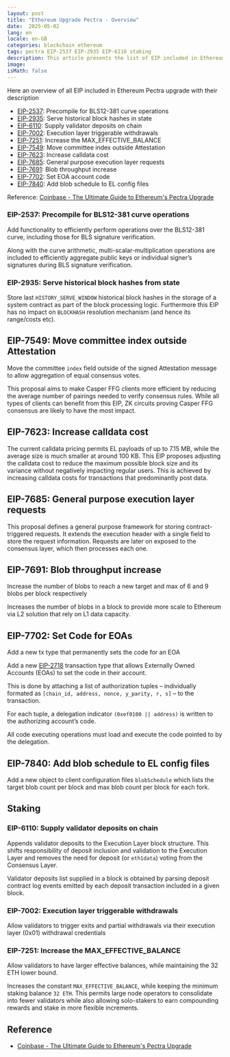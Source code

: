 ```yaml
---
layout: post
title: "Ethereum Upgrade Pectra - Overview"
date:  2025-05-02
lang: en
locale: en-GB
categories: blockchain ethereum
tags: pectra EIP-2537 EIP-2935 EIP-6110 staking
description: This article presents the list of EIP included in Ethereum Pectra Upgrade (2025)
image: 
isMath: false
---
```




Here an overview of all EIP included in Ethereum Pectra upgrade with their description

- [EIP-2537](https://eips.ethereum.org/EIPS/eip-2537): Precompile for BLS12-381 curve operations
- [EIP-2935](https://eips.ethereum.org/EIPS/eip-2935): Serve historical block hashes in state
- [EIP-6110](https://eips.ethereum.org/EIPS/eip-6110): Supply validator deposits on chain
- [EIP-7002](https://eips.ethereum.org/EIPS/eip-7002): Execution layer triggerable withdrawals
- [EIP-7251](https://eips.ethereum.org/EIPS/eip-7251): Increase the MAX_EFFECTIVE_BALANCE
- [EIP-7549](https://eips.ethereum.org/EIPS/eip-7549): Move committee index outside Attestation
- [EIP-7623](https://eips.ethereum.org/EIPS/eip-7623): Increase calldata cost
- [EIP-7685](https://eips.ethereum.org/EIPS/eip-7685): General purpose execution layer requests
- [EIP-7691](https://eips.ethereum.org/EIPS/eip-7691): Blob throughput increase
- [EIP-7702](https://eips.ethereum.org/EIPS/eip-7702): Set EOA account code
- [EIP-7840](https://eips.ethereum.org/EIPS/eip-7840): Add blob schedule to EL config files

Reference: [Coinbase - The Ultimate Guide to Ethereum's Pectra Upgrade](https://www.coinbase.com/blog/the-ultimate-guide-to-ethereums-pectra-upgrade)

### EIP-2537: Precompile for BLS12-381 curve operations

Add functionality to efficiently perform operations over the BLS12-381 curve, including those for BLS signature verification.

Along with the curve arithmetic, multi-scalar-multiplication operations are included to efficiently aggregate public keys or individual signer’s signatures during BLS signature verification.

### EIP-2935: Serve historical block hashes from state

Store last `HISTORY_SERVE_WINDOW` historical block hashes in the storage of a system contract as part of the block processing logic. Furthermore this EIP has no impact on `BLOCKHASH` resolution mechanism (and hence its range/costs etc).

## EIP-7549: Move committee index outside Attestation

Move the committee `index` field outside of the signed Attestation message to allow aggregation of equal consensus votes.

This proposal aims to make Casper FFG clients more efficient by reducing the average number of pairings needed to verify consensus rules. While all types of clients can benefit from this EIP, ZK circuits proving Casper FFG consensus are likely to have the most impact.

## EIP-7623: Increase calldata cost

The current calldata pricing permits EL payloads of up to 7.15 MB, while the average size is much smaller at around 100 KB. This EIP proposes adjusting the calldata cost to reduce the maximum possible block size and its variance without negatively impacting regular users. This is achieved by increasing calldata costs for transactions that predominantly post data.



## EIP-7685: General purpose execution layer requests

This proposal defines a general purpose framework for storing contract-triggered requests. It extends the execution header with a single field to store the request information. Requests are later on exposed to the consensus layer, which then processes each one.

## EIP-7691: Blob throughput increase

Increase the number of blobs to reach a new target and max of 6 and 9 blobs per block respectively

Increases the number of blobs in a block to provide more scale to Ethereum via L2 solution that rely on L1 data capacity.

## EIP-7702: Set Code for EOAs

Add a new tx type that permanently sets the code for an EOA

Add a new [EIP-2718](https://eips.ethereum.org/EIPS/eip-2718) transaction type that allows Externally Owned Accounts (EOAs) to set the code in their account. 

This is done by attaching a list of authorization tuples – individually formated as `[chain_id, address, nonce, y_parity, r, s]` – to the transaction. 

For each tuple, a delegation indicator `(0xef0100 || address)` is written to the authorizing account’s code. 

All code executing operations must load and execute the code pointed to by the delegation.

## EIP-7840: Add blob schedule to EL config files

Add a new object to client configuration files `blobSchedule` which lists the target blob count per block and max blob count per block for each fork.

## Staking

### EIP-6110: Supply validator deposits on chain

Appends validator deposits to the Execution Layer block structure. This shifts responsibility of deposit inclusion and validation to the Execution Layer and removes the need for deposit (or `eth1data`) voting from the Consensus Layer.

Validator deposits list supplied in a block is obtained by parsing deposit contract log events emitted by each deposit transaction included in a given block.

### EIP-7002: Execution layer triggerable withdrawals

Allow validators to trigger exits and partial withdrawals via their execution layer (0x01) withdrawal credentials

### EIP-7251: Increase the MAX_EFFECTIVE_BALANCE 

Allow validators to have larger effective balances, while maintaining the 32 ETH lower bound.

Increases the constant `MAX_EFFECTIVE_BALANCE`, while keeping the minimum staking balance `32 ETH`. This permits large node operators to consolidate into fewer validators while also allowing solo-stakers to earn compounding rewards and stake in more flexible increments.

## Reference

- [Coinbase - The Ultimate Guide to Ethereum's Pectra Upgrade](https://www.coinbase.com/blog/the-ultimate-guide-to-ethereums-pectra-upgrade)